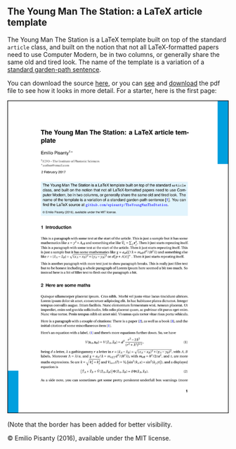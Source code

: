 The Young Man The Station: a LaTeX article template
---------------------------------------------------

The Young Man The Station is a LaTeX template built on top of the standard `article` class, and built on the notion that not all LaTeX-formatted papers need to use Computer Modern, be in two columns, or generally share the same old and tired look. The name of the template is a variation of a [standard garden-path sentence](https://www.youtube.com/watch?v=ldT2g2qDQNQ).

You can download the source [here](https://github.com/episanty/TheYoungManTheStation/archive/master.zip), or you can [see](https://github.com/episanty/TheYoungManTheStation/blob/master/TheYoungManTheStation.pdf) and [download](https://github.com/episanty/TheYoungManTheStation/raw/master/TheYoungManTheStation.pdf) the pdf file to see how it looks in more detail. For a starter, here is the first page:

[<img src="https://github.com/episanty/TheYoungManTheStation/raw/master/TheYoungManTheStation.png" width="600" title="First page of the template">](https://github.com/episanty/TheYoungManTheStation/blob/master/TheYoungManTheStation.pdf)

(Note that the border has been added for better visibility.

© Emilio Pisanty (2016), available under the MIT license.

